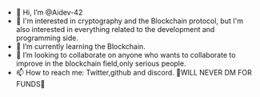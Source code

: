 - 👋 Hi, I’m @Aidev-42
- 👀 I'm interested in cryptography and the Blockchain protocol, but I'm also interested in everything related to the development and programming side.
- 🌱 I’m currently learning the Blockchain.
- 💞️ I’m looking to collaborate on anyone who wants to collaborate to improve in the blockchain field,only serious people.
- 📫 How to reach me: Twitter,github and discord.   📢WILL NEVER DM FOR FUNDS📢
<!---
Aidev-42/Aidev-42 is a ✨ special ✨ repository because its `README.md` (this file) appears on your GitHub profile.
You can click the Preview link to take a look at your changes.
--->
